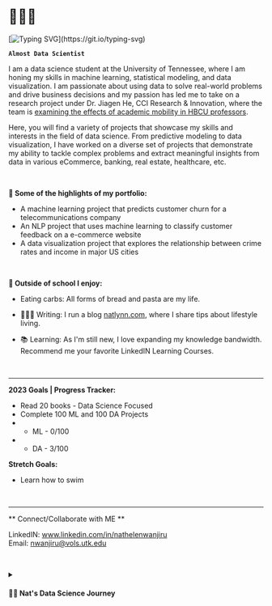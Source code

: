 # 🧚🏽‍♂️
[![Typing SVG](https://readme-typing-svg.herokuapp.com?font=Mouse+Memoirs&size=50&pause=500&color=B6EEA6&vCenter=true&width=600&height=70&lines=Hi+there+,+i+am+Nathelen;+Welcome+to+My+Profile!;Data+Science+student;Aspiring+Machine+Learning+Engineer;Friend.)](https://git.io/typing-svg)

**`Almost Data Scientist`**

I am a data science student at the University of Tennessee, where I am honing my skills in machine learning, statistical modeling, and data visualization. I am passionate about using data to solve real-world problems and drive business decisions and my passion has led me to take on a research project under Dr. Jiagen He, CCI Research & Innovation, where the team is <a href="https://hbcumobility.cci.drexel.edu"> examining the effects of academic mobility in HBCU professors</a>. 

Here, you will find a variety of projects that showcase my skills and interests in the field of data science. From predictive modeling to data visualization, I have worked on a diverse set of projects that demonstrate my ability to tackle complex problems and extract meaningful insights from data in various eCommerce, banking, real estate, healthcare, etc. 
<p>&nbsp;</p> 

**🌱 Some of the highlights of my portfolio:**

- A machine learning project that predicts customer churn for a telecommunications company
- An NLP project that uses machine learning to classify customer feedback on a e-commerce website
- A data visualization project that explores the relationship between crime rates and income in major US cities

<p>&nbsp;</p> 

**👀 Outside of school I enjoy:**

- Eating carbs: All forms of bread and pasta are my life. 
- 👩🏽‍💻 Writing: I run a blog [natlynn.com](https://natlynn.com), where I share tips about lifestyle living. 
- 📚 Learning: As I'm still new, I love expanding my knowledge bandwidth. Recommend me your favorite LinkedIN Learning Courses. 
  
  <p>&nbsp;</p>
 
-----------------------------------------------------------------------------------------------------------------------------------------------------------

**2023 Goals | Progress Tracker:**
- Read 20 books - Data Science Focused
- Complete 100 ML and 100 DA Projects
- * ML - 0/100
- * DA - 3/100

**Stretch Goals:**
* Learn how to swim

<p>&nbsp;</p> 

-----------------------------------------------------------------------------------------------------------------------------------------------------------

** Connect/Collaborate with ME **

LinkedIN: www.linkedin.com/in/nathelenwanjiru \
Email: nwanjiru@vols.utk.edu
<p>&nbsp;</p> 

<!---
Kamundos is a ✨ special ✨ repository because its `README.md` (this file) appears on your GitHub profile.
You can click the Preview link to take a look at your changes.
--->


<details>
 <summary><h4>👨‍💻 Nat's Data Science Journey</h3></summary>
   I started my ds journey when I made the switch from engineering to data science late in my junior year in college because I couldn't see myself being anything else but as a data nerd (and it's seriuosly the best decision I've ever made). Ever since I've been playing catch up with not only my data science classes but also with my hard skills and I've relied on self learning to understand the data science field and get as much real world project analysis exposure as I could.
  <li>Fall 2022
    * Data 201
    * COSC 111 </li>
 Quick overview of my courses:
  Fall 2022
    * Data 201
    * COSC 111 
  Spring 2023
    * Data 202
    * Data 301
    * GEOG 311 
